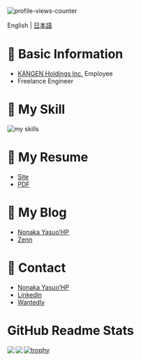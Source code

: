 ![profile-views-counter](https://komarev.com/ghpvc/?username=nonakayasuo&color=green)

English | [日本語](README.md)

# 🌱 Basic Information

- [KANGEN Holdings Inc.](https://www.kangen-holdings.co.jp/) Employee
- Freelance Engineer

# 🚀 My Skill

<img alt="my skills" src="https://skillicons.dev/icons?theme=light&perline=8&i=py,rails,ts,js,html,css,react,nextjs,gatsbyjs,vue,nuxtjs,pinia,php,laravel,sass,tailwind,vite,webpack,mysql,postgres,firebase,docker,kubernetes,aws,gcp,git,github,githubactions,sentry,figma,wordpress" />


# 💼 My Resume

- [Site](https://nonakayasuo.github.io/nonakayasuo/README.en.html)
- [PDF](https://github.com/nonakayasuo/nonakayasuo/releases/tag/v1.0.1)

# 📘 My Blog

- [Nonaka Yasuo’HP](https://nonakayasuo.com/)
- [Zenn](https://zenn.dev/nonakayasuo)

# 📨 Contact

- [Nonaka Yasuo’HP](https://nonakayasuo.com/con-ta-ct/)
- [Linkedin](https://www.linkedin.com/in/yasuo-nonaka-a28932275/)
- [Wantedly](https://www.wantedly.com/id/yasuo_nonaka_c)

# GitHub Readme Stats

<a href="https://github.com/anuraghazra/github-readme-stats">
  <img align="left" src="https://github-readme-stats.vercel.app/api?username=nonakayasuo&count_private=true&show_icons=true" />
</a>
<a href="https://github.com/anuraghazra/github-readme-stats">
  <img align="left" src="https://github-readme-stats.vercel.app/api/top-langs/?username=nonakayasuo&langs_count=8&hide=html,css" />
</a>

[![trophy](https://github-profile-trophy.vercel.app/?username=nonakayasuo)](https://github.com/ryo-ma/github-profile-trophy)
